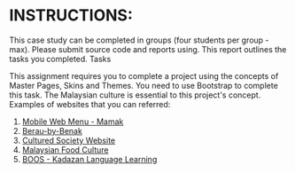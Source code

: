 # INSTRUCTIONS:

This case study can be completed in groups (four students per group - max).
Please submit source code and reports using. This report outlines the tasks you completed.
Tasks

This assignment requires you to complete a project using the concepts of Master Pages, Skins and Themes.
You need to use Bootstrap to complete this task.
The Malaysian culture is essential to this project's concept.
Examples of websites that you can referred:

1. [Mobile Web Menu - Mamak](https://www.behance.net/gallery/152300087/Mobile-Web-Menu-Mamak)
2. [Berau-by-Benak](https://www.behance.net/gallery/155239669/Berau-by-Benak-Raya/modules/875922315)
3. [Cultured Society Website](https://www.behance.net/gallery/116697291/Cultured-Society-Website-(Anchor-Link-Project)/modules/665409291)
4. [Malaysian Food Culture](https://www.behance.net/gallery/110721813/Malaysian-Food-Culture-Digital-Editorial)
5. [BOOS - Kadazan Language Learning](https://www.behance.net/gallery/123080573/BOOS-Mobile-App-Design)
